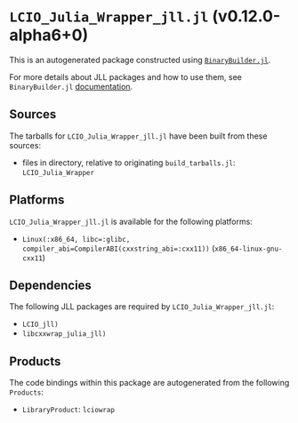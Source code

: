 # `LCIO_Julia_Wrapper_jll.jl` (v0.12.0-alpha6+0)

This is an autogenerated package constructed using [`BinaryBuilder.jl`](https://github.com/JuliaPackaging/BinaryBuilder.jl).

For more details about JLL packages and how to use them, see `BinaryBuilder.jl` [documentation](https://juliapackaging.github.io/BinaryBuilder.jl/dev/jll/).

## Sources

The tarballs for `LCIO_Julia_Wrapper_jll.jl` have been built from these sources:

* files in directory, relative to originating `build_tarballs.jl`: `LCIO_Julia_Wrapper`

## Platforms

`LCIO_Julia_Wrapper_jll.jl` is available for the following platforms:

* `Linux(:x86_64, libc=:glibc, compiler_abi=CompilerABI(cxxstring_abi=:cxx11))` (`x86_64-linux-gnu-cxx11`)

## Dependencies

The following JLL packages are required by `LCIO_Julia_Wrapper_jll.jl`:

* `LCIO_jll)`
* `libcxxwrap_julia_jll)`

## Products

The code bindings within this package are autogenerated from the following `Products`:

* `LibraryProduct`: `lciowrap`
